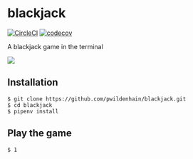 # blackjack

[![CircleCI](https://circleci.com/gh/pwildenhain/blackjack.svg?style=shield)](https://circleci.com/gh/pwildenhain/blackjack)
[![codecov](https://codecov.io/gh/pwildenhain/blackjack/branch/master/graph/badge.svg)](https://codecov.io/gh/pwildenhain/blackjack)

A blackjack game in the terminal

![](_static/game_screenshot.png)

## Installation

```
$ git clone https://github.com/pwildenhain/blackjack.git
$ cd blackjack
$ pipenv install
```

## Play the game

```
$ 1
```
